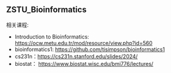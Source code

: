 ## ZSTU_Bioinformatics

相关课程:

-   Introduction to Bioinformatics: https://ocw.metu.edu.tr/mod/resource/view.php?id=560
-   bioinformatics1: https://github.com/tisimpson/bioinformatics1
-   cs231n：https://cs231n.stanford.edu/slides/2024/
-   biostat： https://www.biostat.wisc.edu/bmi776/lectures/